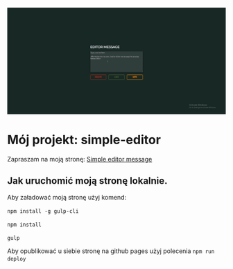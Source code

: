 ![Screenshot](src/assets/img/cover.png)

# Mój projekt: simple-editor

Zapraszam na moją stronę: [Simple editor message](https://jaruto7.github.io/simple-editor/)

## Jak uruchomić moją stronę lokalnie.

Aby załadować moją stronę użyj komend:

`npm install -g gulp-cli`

`npm install`

`gulp`

Aby opublikować u siebie stronę na github pages użyj polecenia `npm run deploy`
